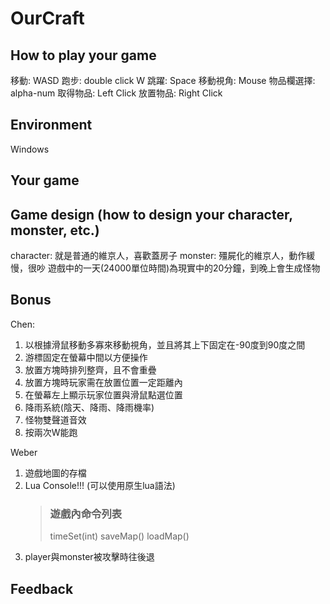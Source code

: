﻿# OurCraft

## How to play your game
移動: WASD
跑步: double click W
跳躍: Space
移動視角: Mouse
物品欄選擇: alpha-num
取得物品: Left Click
放置物品: Right Click

## Environment
Windows

## Your game

## Game design (how to design your character, monster, etc.)
character: 就是普通的維京人，喜歡蓋房子
monster: 殭屍化的維京人，動作緩慢，很吵
遊戲中的一天(24000單位時間)為現實中的20分鐘，到晚上會生成怪物

## Bonus
Chen:
1. 以根據滑鼠移動多寡來移動視角，並且將其上下固定在-90度到90度之間
2. 游標固定在螢幕中間以方便操作
3. 放置方塊時排列整齊，且不會重疊
4. 放置方塊時玩家需在放置位置一定距離內
5. 在螢幕左上顯示玩家位置與滑鼠點選位置
6. 降雨系統(陰天、降雨、降雨機率)
7. 怪物雙聲道音效
8. 按兩次W能跑

Weber
1. 遊戲地圖的存檔
2. Lua Console!!! (可以使用原生lua語法)
    > ### 遊戲內命令列表
    > timeSet(int)
    > saveMap()
    > loadMap()
3. player與monster被攻擊時往後退

## Feedback

